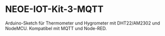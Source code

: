# NEOE-IOT-Kit-3-MQTT
Arduino-Sketch für Thermometer und Hygrometer mit DHT22/AM2302 und NodeMCU. Kompatibel mit MQTT und Node-RED.
